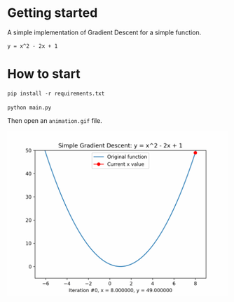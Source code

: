 # Getting started
A simple implementation of Gradient Descent for a simple function.
```
y = x^2 - 2x + 1
```

# How to start
```shell
pip install -r requirements.txt

python main.py 
```

Then open an `animation.gif` file.

![](animation.gif)

